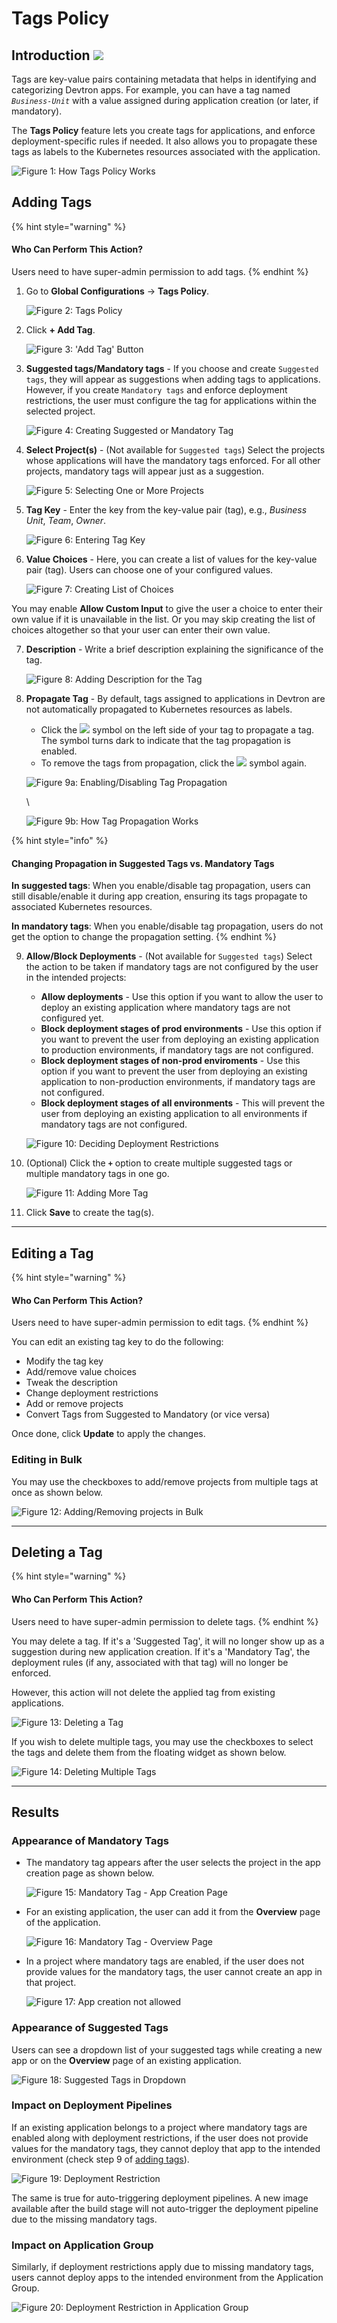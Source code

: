 # Tags Policy

## Introduction [![](https://devtron-public-asset.s3.us-east-2.amazonaws.com/images/elements/EnterpriseTag.svg)](https://devtron.ai/pricing)

Tags are key-value pairs containing metadata that helps in identifying and categorizing Devtron apps. For example, you can have a tag named _`Business-Unit`_ with a value assigned during application creation (or later, if mandatory).

The **Tags Policy** feature lets you create tags for applications, and enforce deployment-specific rules if needed. It also allows you to propagate these tags as labels to the Kubernetes resources associated with the application.

![Figure 1: How Tags Policy Works](https://devtron-public-asset.s3.us-east-2.amazonaws.com/images/global-configurations/mandatory-tags/mandatory-tag.gif)

## Adding Tags

{% hint style="warning" %}
#### Who Can Perform This Action?

Users need to have super-admin permission to add tags.
{% endhint %}

1.  Go to **Global Configurations** → **Tags Policy**.

    ![Figure 2: Tags Policy](https://devtron-public-asset.s3.us-east-2.amazonaws.com/images/global-configurations/mandatory-tags/gc-tags-policy.jpg)
2.  Click **+ Add Tag**.

    ![Figure 3: 'Add Tag' Button](https://devtron-public-asset.s3.us-east-2.amazonaws.com/images/global-configurations/mandatory-tags/add-tags-gc.jpg)
3.  **Suggested tags/Mandatory tags** - If you choose and create `Suggested tags`, they will appear as suggestions when adding tags to applications. However, if you create `Mandatory tags` and enforce deployment restrictions, the user must configure the tag for applications within the selected project.

    ![Figure 4: Creating Suggested or Mandatory Tag](https://devtron-public-asset.s3.us-east-2.amazonaws.com/images/global-configurations/mandatory-tags/suggested-mandatory.gif)
4.  **Select Project(s)** - (Not available for `Suggested tags`) Select the projects whose applications will have the mandatory tags enforced. For all other projects, mandatory tags will appear just as a suggestion.

    ![Figure 5: Selecting One or More Projects](https://devtron-public-asset.s3.us-east-2.amazonaws.com/images/global-configurations/mandatory-tags/select-projects.jpg)
5.  **Tag Key** - Enter the key from the key-value pair (tag), e.g., _Business Unit_, _Team_, _Owner_.

    ![Figure 6: Entering Tag Key](https://devtron-public-asset.s3.us-east-2.amazonaws.com/images/global-configurations/mandatory-tags/tag-key.gif)
6.  **Value Choices** - Here, you can create a list of values for the key-value pair (tag). Users can choose one of your configured values.

    ![Figure 7: Creating List of Choices](https://devtron-public-asset.s3.us-east-2.amazonaws.com/images/global-configurations/mandatory-tags/value-choices.gif)

You may enable **Allow Custom Input** to give the user a choice to enter their own value if it is unavailable in the list. Or you may skip creating the list of choices altogether so that your user can enter their own value.

7.  **Description** - Write a brief description explaining the significance of the tag.

    ![Figure 8: Adding Description for the Tag](https://devtron-public-asset.s3.us-east-2.amazonaws.com/images/global-configurations/mandatory-tags/tag-description.gif)
8.  **Propagate Tag** - By default, tags assigned to applications in Devtron are not automatically propagated to Kubernetes resources as labels.

    * Click the ![](https://devtron-public-asset.s3.us-east-2.amazonaws.com/images/creating-application/donot-propagate.jpg) symbol on the left side of your tag to propagate a tag. The symbol turns dark to indicate that the tag propagation is enabled.
    * To remove the tags from propagation, click the ![](https://devtron-public-asset.s3.us-east-2.amazonaws.com/images/creating-application/propagate-dark.jpg) symbol again.

    ![Figure 9a: Enabling/Disabling Tag Propagation](https://devtron-public-asset.s3.us-east-2.amazonaws.com/images/global-configurations/mandatory-tags/propagate-tag.gif)

    \


    ![Figure 9b: How Tag Propagation Works](https://devtron-public-asset.s3.us-east-2.amazonaws.com/images/global-configurations/mandatory-tags/inject-tags.jpg)

{% hint style="info" %}
#### Changing Propagation in Suggested Tags vs. Mandatory Tags

**In suggested tags**: When you enable/disable tag propagation, users can still disable/enable it during app creation, ensuring its tags propagate to associated Kubernetes resources.

**In mandatory tags**: When you enable/disable tag propagation, users do not get the option to change the propagation setting.
{% endhint %}

9.  **Allow/Block Deployments** - (Not available for `Suggested tags`) Select the action to be taken if mandatory tags are not configured by the user in the intended projects:

    * **Allow deployments** - Use this option if you want to allow the user to deploy an existing application where mandatory tags are not configured yet.
    * **Block deployment stages of prod environments** - Use this option if you want to prevent the user from deploying an existing application to production environments, if mandatory tags are not configured.
    * **Block deployment stages of non-prod enviroments** - Use this option if you want to prevent the user from deploying an existing application to non-production environments, if mandatory tags are not configured.
    * **Block deployment stages of all environments** - This will prevent the user from deploying an existing application to all environments if mandatory tags are not configured.

    ![Figure 10: Deciding Deployment Restrictions](https://devtron-public-asset.s3.us-east-2.amazonaws.com/images/global-configurations/mandatory-tags/allow-block.gif)
10. (Optional) Click the **`+`** option to create multiple suggested tags or multiple mandatory tags in one go.

    ![Figure 11: Adding More Tag](https://devtron-public-asset.s3.us-east-2.amazonaws.com/images/global-configurations/mandatory-tags/add-more-tags.gif)
11. Click **Save** to create the tag(s).

***

## Editing a Tag

{% hint style="warning" %}
#### Who Can Perform This Action?

Users need to have super-admin permission to edit tags.
{% endhint %}

You can edit an existing tag key to do the following:

* Modify the tag key
* Add/remove value choices
* Tweak the description
* Change deployment restrictions
* Add or remove projects
* Convert Tags from Suggested to Mandatory (or vice versa)

Once done, click **Update** to apply the changes.

### Editing in Bulk

You may use the checkboxes to add/remove projects from multiple tags at once as shown below.

![Figure 12: Adding/Removing projects in Bulk](https://devtron-public-asset.s3.us-east-2.amazonaws.com/images/global-configurations/mandatory-tags/add-remove-projects.gif)

***

## Deleting a Tag

{% hint style="warning" %}
#### Who Can Perform This Action?

Users need to have super-admin permission to delete tags.
{% endhint %}

You may delete a tag. If it's a 'Suggested Tag', it will no longer show up as a suggestion during new application creation. If it's a 'Mandatory Tag', the deployment rules (if any, associated with that tag) will no longer be enforced.

However, this action will not delete the applied tag from existing applications.

![Figure 13: Deleting a Tag](https://devtron-public-asset.s3.us-east-2.amazonaws.com/images/global-configurations/mandatory-tags/delete-tag.gif)

If you wish to delete multiple tags, you may use the checkboxes to select the tags and delete them from the floating widget as shown below.

![Figure 14: Deleting Multiple Tags](https://devtron-public-asset.s3.us-east-2.amazonaws.com/images/global-configurations/mandatory-tags/bulk-delete-tags.gif)

***

## Results

### Appearance of Mandatory Tags

*   The mandatory tag appears after the user selects the project in the app creation page as shown below.

    ![Figure 15: Mandatory Tag - App Creation Page](https://devtron-public-asset.s3.us-east-2.amazonaws.com/images/global-configurations/mandatory-tags/mandatory-tag-result1.gif)
*   For an existing application, the user can add it from the **Overview** page of the application.

    ![Figure 16: Mandatory Tag - Overview Page](https://devtron-public-asset.s3.us-east-2.amazonaws.com/images/global-configurations/mandatory-tags/mandatory-tag-overview.gif)
*   In a project where mandatory tags are enabled, if the user does not provide values for the mandatory tags, the user cannot create an app in that project.

    ![Figure 17: App creation not allowed](https://devtron-public-asset.s3.us-east-2.amazonaws.com/images/global-configurations/mandatory-tags/mandatory-tag-result3.gif)

### Appearance of Suggested Tags

Users can see a dropdown list of your suggested tags while creating a new app or on the **Overview** page of an existing application.

![Figure 18: Suggested Tags in Dropdown](https://devtron-public-asset.s3.us-east-2.amazonaws.com/images/global-configurations/mandatory-tags/suggested-tag-result1.gif)

### Impact on Deployment Pipelines

If an existing application belongs to a project where mandatory tags are enabled along with deployment restrictions, if the user does not provide values for the mandatory tags, they cannot deploy that app to the intended environment (check step 9 of [adding tags](broken-reference)).

![Figure 19: Deployment Restriction](https://devtron-public-asset.s3.us-east-2.amazonaws.com/images/global-configurations/mandatory-tags/deployment-impact.gif)

The same is true for auto-triggering deployment pipelines. A new image available after the build stage will not auto-trigger the deployment pipeline due to the missing mandatory tags.

### Impact on Application Group

Similarly, if deployment restrictions apply due to missing mandatory tags, users cannot deploy apps to the intended environment from the Application Group.

![Figure 20: Deployment Restriction in Application Group](https://devtron-public-asset.s3.us-east-2.amazonaws.com/images/global-configurations/mandatory-tags/application-group-impact.gif)

